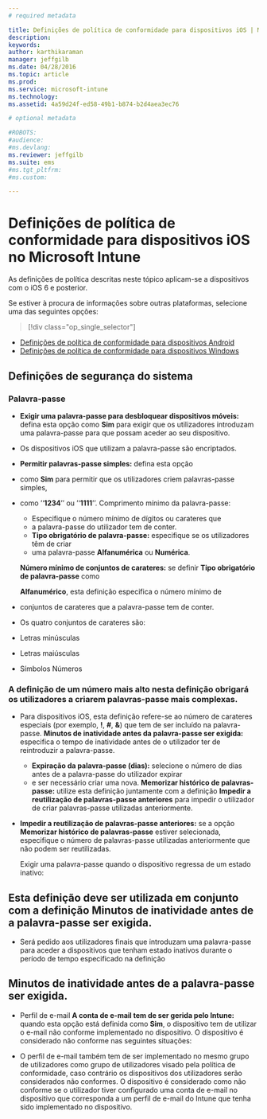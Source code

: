 ```yaml
---
# required metadata

title: Definições de política de conformidade para dispositivos iOS | Microsoft Intune
description:
keywords:
author: karthikaraman
manager: jeffgilb
ms.date: 04/28/2016
ms.topic: article
ms.prod:
ms.service: microsoft-intune
ms.technology:
ms.assetid: 4a59d24f-ed58-49b1-b874-b2d4aea3ec76

# optional metadata

#ROBOTS:
#audience:
#ms.devlang:
ms.reviewer: jeffgilb
ms.suite: ems
#ms.tgt_pltfrm:
#ms.custom:

---
```



# Definições de política de conformidade para dispositivos iOS no Microsoft Intune

As definições de política descritas neste tópico aplicam-se a dispositivos com o iOS 6 e posterior.

Se estiver à procura de informações sobre outras plataformas, selecione uma das seguintes opções:
> [!div class="op_single_selector"]
- [Definições de política de conformidade para dispositivos Android](android-compliance-policy-settings-in-microsoft-intune.md)
- [Definições de política de conformidade para dispositivos Windows](windows-compliance-policy-settings-in-microsoft-intune.md)

## Definições de segurança do sistema
### Palavra-passe
- **Exigir uma palavra-passe para desbloquear dispositivos móveis:**    defina esta opção como **Sim** para exigir que os utilizadores introduzam uma palavra-passe para que possam aceder ao seu dispositivo.

- Os dispositivos iOS que utilizam a palavra-passe são encriptados.

-  **Permitir palavras-passe simples:**    defina esta opção
- como **Sim** para permitir que os utilizadores criem palavras-passe simples,

- como ’‘**1234**’’ ou ’‘**1111**’’. Comprimento mínimo da palavra-passe:
  -   Especifique o número mínimo de dígitos ou carateres que
  -   a palavra-passe do utilizador tem de conter.
  -   **Tipo obrigatório de palavra-passe:** especifique se os utilizadores têm de criar
  -   uma palavra-passe **Alfanumérica** ou **Numérica**.

  **Número mínimo de conjuntos de carateres:** se definir **Tipo obrigatório de palavra-passe** como

  **Alfanumérico**, esta definição especifica o número mínimo de
- conjuntos de carateres que a palavra-passe tem de conter.

- Os quatro conjuntos de carateres são:

- Letras minúsculas

- Letras maiúsculas

- Símbolos Números

### A definição de um número mais alto nesta definição obrigará os utilizadores a criarem palavras-passe mais complexas.
- Para dispositivos iOS, esta definição refere-se ao número de carateres especiais (por exemplo, **!**, **#**, **&amp;**) que tem de ser incluído na palavra-passe. **Minutos de inatividade antes da palavra-passe ser exigida:** especifica o tempo de inatividade antes de o utilizador ter de reintroduzir a palavra-passe.
  - **Expiração da palavra-passe (dias):** selecione o número de dias antes de a palavra-passe do utilizador expirar
  - e ser necessário criar uma nova. **Memorizar histórico de palavras-passe:** utilize esta definição juntamente com a definição **Impedir a reutilização de palavras-passe anteriores** para impedir o utilizador de criar palavras-passe utilizadas anteriormente.


- **Impedir a reutilização de palavras-passe anteriores:** se a opção **Memorizar histórico de palavras-passe** estiver selecionada, especifique o número de palavras-passe utilizadas anteriormente que não podem ser reutilizadas.

     Exigir uma palavra-passe quando o dispositivo regressa de um estado inativo:

## Esta definição deve ser utilizada em conjunto com a definição **Minutos de inatividade antes de a palavra-passe ser exigida**.

- Será pedido aos utilizadores finais que introduzam uma palavra-passe para aceder a dispositivos que tenham estado inativos durante o período de tempo especificado na definição

##  **Minutos de inatividade antes de a palavra-passe ser exigida**.
- Perfil de e-mail
**A conta de e-mail tem de ser gerida pelo Intune:** quando esta opção está definida como **Sim**, o dispositivo tem de utilizar o e-mail não conforme implementado no dispositivo. O dispositivo é considerado não conforme nas seguintes situações:

- O perfil de e-mail também tem de ser implementado no mesmo grupo de utilizadores como grupo de utilizadores visado pela política de conformidade, caso contrário os dispositivos dos utilizadores serão considerados não conformes. O dispositivo é considerado como não conforme se o utilizador tiver configurado uma conta de e-mail no dispositivo que corresponda a um perfil de e-mail do Intune que tenha sido implementado no dispositivo.


<!--HONumber=May16_HO2-->


